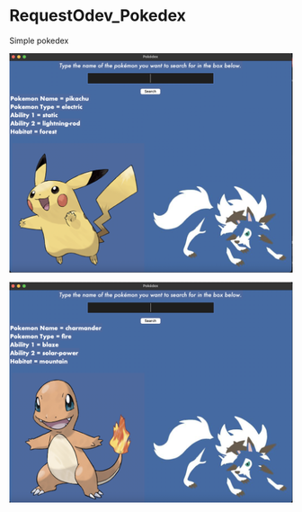 # RequestOdev_Pokedex
Simple pokedex

![Alt text](https://github.com/krmyldrmm/RequestOdev_Pokedex/blob/main/image.png)

![Alt text](https://github.com/krmyldrmm/RequestOdev_Pokedex/blob/main/image2.png)
